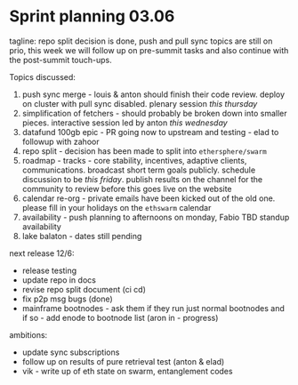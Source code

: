 Sprint planning 03.06
===
tagline: repo split decision is done, push and pull sync topics are still on prio, this week we will follow up on pre-summit tasks and also continue with the post-summit touch-ups.
 
Topics discussed:
1. push sync merge - louis & anton should finish their code review. deploy on cluster with pull sync disabled. plenary session *this thursday*
2. simplification of fetchers - should probably be broken down into smaller pieces. interactive session led by anton _this wednesday_
3. datafund 100gb epic - PR going now to upstream and testing - elad to followup with zahoor
4. repo split - decision has been made to split into `ethersphere/swarm`
5. roadmap - tracks - core stability, incentives, adaptive clients, communications. broadcast short term goals publicly. schedule discussion to be *this friday*. publish results on the channel for the community to review before this goes live on the website
6. calendar re-org - private emails have been kicked out of the old one. please fill in your holidays on the `ethswarm` calendar
7. availability - push planning to afternoons on monday, Fabio TBD standup availability
8. lake balaton - dates still pending
 
 
next release 12/6:
* release testing
* update repo in docs
* revise repo split document (ci cd)
* fix p2p msg bugs (done)
* mainframe bootnodes - ask them if they run just normal bootnodes and if so - add enode to bootnode list (aron in - progress)
 
ambitions:
* update sync subscriptions
* follow up on results of pure retrieval test (anton & elad)
* vik - write up of eth state on swarm, entanglement codes

